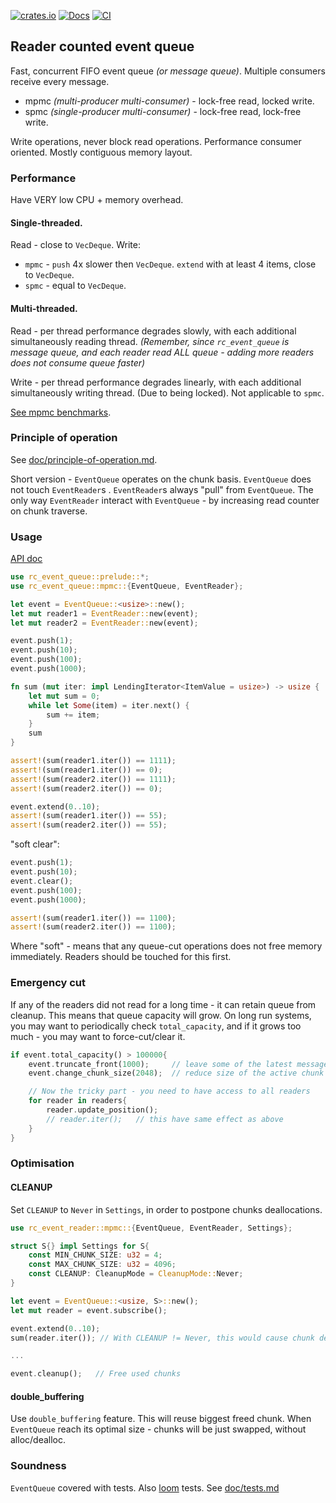 [![crates.io](https://img.shields.io/crates/v/rc_event_queue.svg)](https://crates.io/crates/rc_event_queue)
[![Docs](https://docs.rs/rc_event_queue/badge.svg)](https://docs.rs/rc_event_queue)
[![CI](https://github.com/tower120/rc_event_queue/actions/workflows/ci.yml/badge.svg?branch=master)](https://github.com/tower120/rc_event_queue/actions/workflows/ci.yml)

## Reader counted event queue

Fast, concurrent FIFO event queue _(or message queue)_. Multiple consumers receive every message.

- mpmc _(multi-producer multi-consumer)_ - lock-free read, locked write.
- spmc _(single-producer multi-consumer)_ - lock-free read, lock-free write.

Write operations, never block read operations. Performance consumer oriented. Mostly contiguous memory layout.

### Performance

Have VERY low CPU + memory overhead. 

#### Single-threaded.

Read - close to `VecDeque`. Write:
- `mpmc` - `push` 4x slower then `VecDeque`. `extend` with at least 4 items, close to `VecDeque`. 
- `spmc` - equal to `VecDeque`.

#### Multi-threaded. 

Read - per thread performance degrades slowly, with each additional simultaneously reading thread.
_(Remember, since `rc_event_queue` is message queue, and each reader read ALL queue -
adding more readers does not consume queue faster)_

Write - per thread performance degrades linearly, with each additional simultaneously writing thread. 
(Due to being locked). Not applicable to `spmc`.

[See mpmc benchmarks](doc/mpmc_benchmarks.md).

### Principle of operation

See [doc/principle-of-operation.md](doc/principle-of-operation.md). 

Short version - `EventQueue` operates on the chunk basis. `EventQueue` does not touch `EventReader`s . `EventReader`s always
"pull" from `EventQueue`. The only way `EventReader` interact with `EventQueue` - by increasing read counter on chunk traverse.    

### Usage

[API doc](https://docs.rs/rc_event_queue/)

```rust
use rc_event_queue::prelude::*;
use rc_event_queue::mpmc::{EventQueue, EventReader};

let event = EventQueue::<usize>::new();
let mut reader1 = EventReader::new(event);
let mut reader2 = EventReader::new(event);

event.push(1);
event.push(10);
event.push(100);
event.push(1000);

fn sum (mut iter: impl LendingIterator<ItemValue = usize>) -> usize {
    let mut sum = 0;
    while let Some(item) = iter.next() {
        sum += item;
    }
    sum
}

assert!(sum(reader1.iter()) == 1111);
assert!(sum(reader1.iter()) == 0);
assert!(sum(reader2.iter()) == 1111);
assert!(sum(reader2.iter()) == 0);

event.extend(0..10);
assert!(sum(reader1.iter()) == 55);
assert!(sum(reader2.iter()) == 55);
```

"soft clear":
```rust
event.push(1);
event.push(10);
event.clear();
event.push(100);
event.push(1000);

assert!(sum(reader1.iter()) == 1100);
assert!(sum(reader2.iter()) == 1100);
```
Where "soft" - means that any queue-cut operations does not free memory immediately. Readers should be touched for this first.

### Emergency cut

If any of the readers did not read for a long time - it can retain queue from cleanup.
This means that queue capacity will grow. On long run systems, you may want to periodically check `total_capacity`, 
and if it grows too much - you may want to force-cut/clear it.

```rust
if event.total_capacity() > 100000{
    event.truncate_front(1000);     // leave some of the latest messages to read
    event.change_chunk_size(2048);  // reduce size of the active chunk

    // Now the tricky part - you need to have access to all readers
    for reader in readers{
        reader.update_position();
        // reader.iter();   // this have same effect as above
    }
}

```

### Optimisation

#### CLEANUP

Set `CLEANUP` to `Never` in `Settings`, in order to postpone chunks deallocations.

```rust
use rc_event_reader::mpmc::{EventQueue, EventReader, Settings};

struct S{} impl Settings for S{
    const MIN_CHUNK_SIZE: u32 = 4;
    const MAX_CHUNK_SIZE: u32 = 4096;
    const CLEANUP: CleanupMode = CleanupMode::Never;
}

let event = EventQueue::<usize, S>::new();
let mut reader = event.subscribe();

event.extend(0..10);
sum(reader.iter()); // With CLEANUP != Never, this would cause chunk deallocation

...

event.cleanup();   // Free used chunks
```
#### double_buffering

Use `double_buffering` feature. This will reuse biggest freed chunk. When `EventQueue` reach its optimal size - chunks will be just swapped,
without alloc/dealloc.

### Soundness

`EventQueue` covered with tests. Also [loom](https://github.com/tokio-rs/loom) tests. See [doc/tests.md](doc/tests.md)

